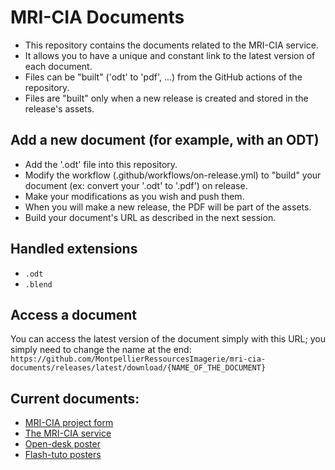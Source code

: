 # MRI-CIA Documents

- This repository contains the documents related to the MRI-CIA service.
- It allows you to have a unique and constant link to the latest version of each document.
- Files can be "built" ('odt' to 'pdf', ...) from the GitHub actions of the repository.
- Files are "built" only when a new release is created and stored in the release's assets.

## Add a new document (for example, with an ODT)

- Add the '.odt' file into this repository.
- Modify the workflow (.github/workflows/on-release.yml) to "build" your document (ex: convert your '.odt' to '.pdf') on release.
- Make your modifications as you wish and push them.
- When you will make a new release, the PDF will be part of the assets.
- Build your document's URL as described in the next session.

## Handled extensions

- `.odt`
- `.blend`

## Access a document

You can access the latest version of the document simply with this URL; you simply need to change the name at the end:
`https://github.com/MontpellierRessourcesImagerie/mri-cia-documents/releases/latest/download/{NAME_OF_THE_DOCUMENT}`

## Current documents:

- [MRI-CIA project form](https://github.com/MontpellierRessourcesImagerie/mri-cia-documents/releases/latest/download/mri-cia-project-form.pdf)
- [The MRI-CIA service](https://github.com/MontpellierRessourcesImagerie/mri-cia-documents/releases/latest/download/the-mri-image-analysis-service.pdf)
- [Open-desk poster](https://github.com/MontpellierRessourcesImagerie/mri-cia-documents/releases/latest/download/open-desk-poster.png)
- [Flash-tuto posters](https://github.com/MontpellierRessourcesImagerie/mri-cia-documents/releases/latest/download/poster-flash-tuto.png)


